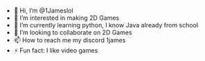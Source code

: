 - 👋 Hi, I’m @1Jameslol
- 👀 I’m interested in making 2D Games
- 🌱 I’m currently learning python, I know Java already from school
- 💞️ I’m looking to collaborate on 2D Games
- 📫 How to reach me my discord 1james
- ⚡ Fun fact: I like video games

<!---
1Jameslol/1Jameslol is a ✨ special ✨ repository because its `README.md` (this file) appears on your GitHub profile.
You can click the Preview link to take a look at your changes.
--->
